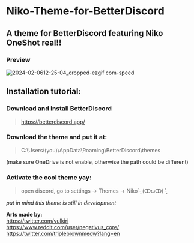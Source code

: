 # Niko-Theme-for-BetterDiscord
## A theme for BetterDiscord featuring Niko OneShot real!! 
### Preview


![2024-02-0612-25-04_cropped-ezgif com-speed](https://github.com/Bylander10/Niko-Theme-for-BetterDiscord/assets/68293141/4c079c8a-4679-4fac-bfed-c63f4e90a131)


## Installation tutorial:

### Download and install BetterDiscord  
> https://betterdiscord.app/


### Download the theme and put it at:  
> C:\Users\\(you)\AppData\Roaming\BetterDiscord\themes

(make sure OneDrive is not enable, otherwise the path could be different)  


### Activate the cool theme yay:
> open discord, go to settings -> Themes -> Niko -̗̀ (ↀωↀ) -̖́
  

_put in mind this theme is still in development_  
  

**Arts made by:**  
https://twitter.com/vulkiri  
https://www.reddit.com/user/negativus_core/  
https://twitter.com/triplebrownmeow?lang=en
